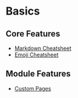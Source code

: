 # Basics

Core Features
---------------

* [Markdown Cheatsheet](core/md-cheatsheet.md)
* [Emoji Cheatsheet](core/emoji-cheatsheet.md)

Module Features
---------------
* [Custom Pages](module/cp-cheatsheet.md)
